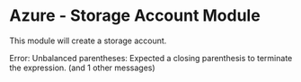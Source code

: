 # Azure - Storage Account Module
This module will create a storage account.

<!--- BEGIN_TF_DOCS --->
Error: Unbalanced parentheses: Expected a closing parenthesis to terminate the expression. (and 1 other messages)

<!--- END_TF_DOCS --->
